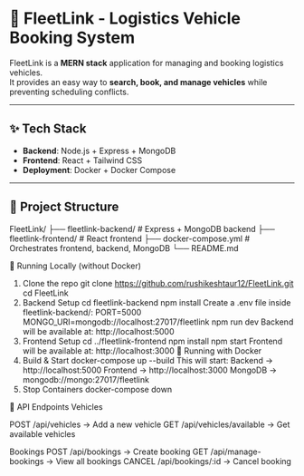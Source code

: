 # 🚚 FleetLink - Logistics Vehicle Booking System

FleetLink is a **MERN stack** application for managing and booking logistics vehicles.  
It provides an easy way to **search, book, and manage vehicles** while preventing scheduling conflicts.  

---

## ✨ Tech Stack
- **Backend**: Node.js + Express + MongoDB  
- **Frontend**: React + Tailwind CSS  
- **Deployment**: Docker + Docker Compose  

---

## 📂 Project Structure


FleetLink/
 ├── fleetlink-backend/      # Express + MongoDB backend
 ├── fleetlink-frontend/     # React frontend
 ├── docker-compose.yml      # Orchestrates frontend, backend, MongoDB
 └── README.md

🚀 Running Locally (without Docker)
1. Clone the repo
  git clone https://github.com/rushikeshtaur12/FleetLink.git
  cd FleetLink
2. Backend Setup
     cd fleetlink-backend
      npm install
  Create a .env file inside fleetlink-backend/:
      PORT=5000
      MONGO_URI=mongodb://localhost:27017/fleetlink
      npm run dev
   Backend will be available at: http://localhost:5000
4. Frontend Setup
   cd ../fleetlink-frontend
   npm install
   npm start
   Frontend will be available at: http://localhost:3000
🐳 Running with Docker
1. Build & Start
  docker-compose up --build
    This will start:
      Backend → http://localhost:5000
      Frontend → http://localhost:3000
      MongoDB → mongodb://mongo:27017/fleetlink
2. Stop Containers
  docker-compose down

📌 API Endpoints
Vehicles

POST /api/vehicles → Add a new vehicle
GET /api/vehicles/available → Get available vehicles

Bookings
POST /api/bookings → Create booking
GET /api/manage-bookings → View all bookings
CANCEL /api/bookings/:id → Cancel booking
 




